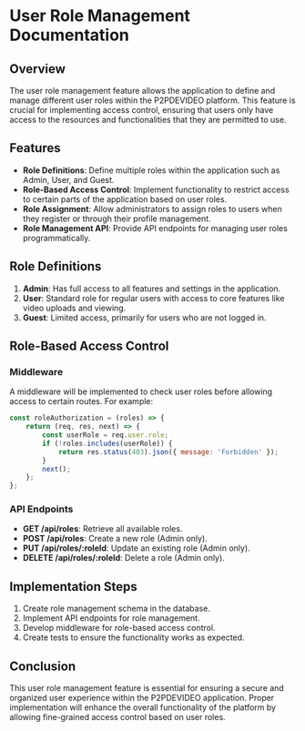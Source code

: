 # User Role Management Documentation

## Overview

The user role management feature allows the application to define and manage different user roles within the P2PDEVIDEO platform. This feature is crucial for implementing access control, ensuring that users only have access to the resources and functionalities that they are permitted to use.

## Features

- **Role Definitions**: Define multiple roles within the application such as Admin, User, and Guest.
- **Role-Based Access Control**: Implement functionality to restrict access to certain parts of the application based on user roles.
- **Role Assignment**: Allow administrators to assign roles to users when they register or through their profile management.
- **Role Management API**: Provide API endpoints for managing user roles programmatically.

## Role Definitions

1. **Admin**: Has full access to all features and settings in the application.
2. **User**: Standard role for regular users with access to core features like video uploads and viewing.
3. **Guest**: Limited access, primarily for users who are not logged in.

## Role-Based Access Control

### Middleware
A middleware will be implemented to check user roles before allowing access to certain routes. For example:
```javascript
const roleAuthorization = (roles) => {
    return (req, res, next) => {
        const userRole = req.user.role;
        if (!roles.includes(userRole)) {
            return res.status(403).json({ message: 'Forbidden' });
        }
        next();
    };
};
```

### API Endpoints

- **GET /api/roles**: Retrieve all available roles.
- **POST /api/roles**: Create a new role (Admin only).
- **PUT /api/roles/:roleId**: Update an existing role (Admin only).
- **DELETE /api/roles/:roleId**: Delete a role (Admin only).

## Implementation Steps
1. Create role management schema in the database.
2. Implement API endpoints for role management.
3. Develop middleware for role-based access control.
4. Create tests to ensure the functionality works as expected.

## Conclusion

This user role management feature is essential for ensuring a secure and organized user experience within the P2PDEVIDEO application. Proper implementation will enhance the overall functionality of the platform by allowing fine-grained access control based on user roles.
